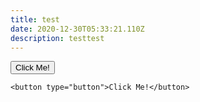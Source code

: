 ```yaml
---
title: test
date: 2020-12-30T05:33:21.110Z
description: testtest
---
```

<button type="button" onclick="alert('Hello world!')">Click Me!</button>

```
<button type="button">Click Me!</button>
```